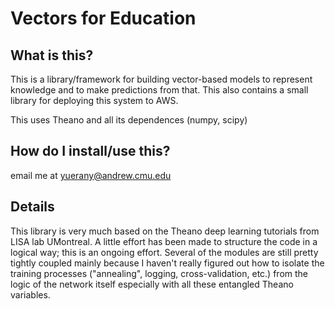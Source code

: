 Vectors for Education
=====================
What is this?
-------------
This is a library/framework for building vector-based models to represent knowledge and to make predictions from that.
This also contains a small library for deploying this system to AWS.

This uses Theano and all its dependences (numpy, scipy)

How do I install/use this?
--------------------------

email me at yuerany@andrew.cmu.edu

Details
-------
This library is very much based on the Theano deep learning tutorials from LISA lab UMontreal. A little effort has been made to structure the code in a logical way; this is an ongoing effort. Several of the modules are still pretty tightly coupled mainly because I haven't really figured out how to isolate the training processes ("annealing", logging, cross-validation, etc.) from the logic of the network itself especially with all these entangled Theano variables.
